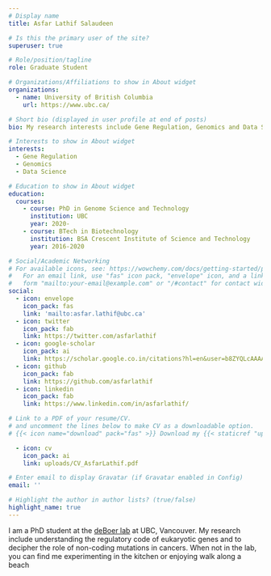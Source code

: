 ```yaml
---
# Display name
title: Asfar Lathif Salaudeen

# Is this the primary user of the site?
superuser: true

# Role/position/tagline
role: Graduate Student

# Organizations/Affiliations to show in About widget
organizations:
  - name: University of British Columbia
    url: https://www.ubc.ca/

# Short bio (displayed in user profile at end of posts)
bio: My research interests include Gene Regulation, Genomics and Data Science.

# Interests to show in About widget
interests:
  - Gene Regulation
  - Genomics
  - Data Science

# Education to show in About widget
education:
  courses:
    - course: PhD in Genome Science and Technology
      institution: UBC
      year: 2020-
    - course: BTech in Biotechnology
      institution: BSA Crescent Institute of Science and Technology
      year: 2016-2020

# Social/Academic Networking
# For available icons, see: https://wowchemy.com/docs/getting-started/page-builder/#icons
#   For an email link, use "fas" icon pack, "envelope" icon, and a link in the
#   form "mailto:your-email@example.com" or "/#contact" for contact widget.
social:
  - icon: envelope
    icon_pack: fas
    link: 'mailto:asfar.lathif@ubc.ca'
  - icon: twitter
    icon_pack: fab
    link: https://twitter.com/asfarlathif
  - icon: google-scholar
    icon_pack: ai
    link: https://scholar.google.co.in/citations?hl=en&user=b8ZYQLcAAAAJ
  - icon: github
    icon_pack: fab
    link: https://github.com/asfarlathif
  - icon: linkedin
    icon_pack: fab
    link: https://www.linkedin.com/in/asfarlathif/

# Link to a PDF of your resume/CV.
# and uncomment the lines below to make CV as a downloadable option.
# {{< icon name="download" pack="fas" >}} Download my {{< staticref "uploads/demo_resume.pdf" "newtab" >}}resumé{{< /staticref >}}.

  - icon: cv
    icon_pack: ai
    link: uploads/CV_AsfarLathif.pdf

# Enter email to display Gravatar (if Gravatar enabled in Config)
email: ''

# Highlight the author in author lists? (true/false)
highlight_name: true
---
```


I am a PhD student at the [deBoer lab]("https://deboer.bme.ubc.ca/") at UBC, Vancouver. My research include understanding the regulatory code of eukaryotic genes and to decipher the role of non-coding mutations in cancers. When not in the lab, you can find me experimenting in the kitchen or enjoying walk along a beach



